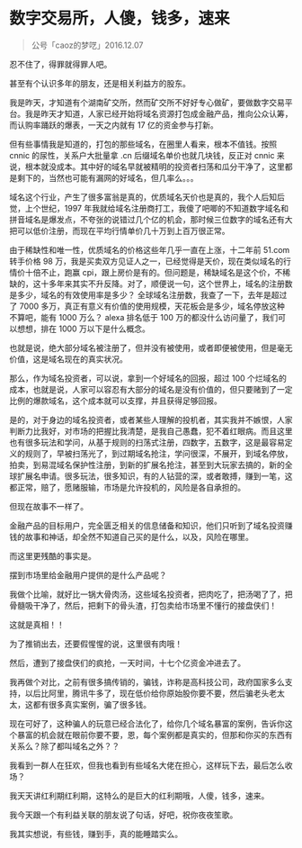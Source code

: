 # 数字交易所，人傻，钱多，速来
> 公号「caoz的梦呓」2016.12.07

忍不住了，得罪就得罪人吧。

甚至有个认识多年的朋友，还是相关利益方的股东。

我是昨天，才知道有个湖南矿交所，然而矿交所不好好专心做矿，要做数字交易平台。我是昨天才知道，人家已经开始将域名资源打包成金融产品，推向公众认筹，而认购率踊跃的爆表，一天之内就有 17 亿的资金参与打新。

但有些事情我是知道的，打包的那些域名，在圈里人看来，根本不值钱。按照 cnnic 的尿性，关系户大批量拿 .cn 后缀域名单价也就几块钱，反正对 cnnic 来说，根本就没成本。其中好的域名早就被精明的投资者扫荡和瓜分干净了，这里都是剩下的，当然也可能有漏网的好域名，但几率么。。。

域名这个行业，产生了很多富翁是真的，优质域名天价也是真的，我个人后知后觉，上个世纪，1997 年我就给域名注册商打工，我傻了吧唧的不知道数字域名和拼音域名是爆发点，不夸张的说错过几个亿的机会，那时候三位数字的域名还有大把可以低价注册，而现在平均行情单价几十万到上百万很正常。

由于稀缺性和唯一性，优质域名的价格这些年几乎一直在上涨，十二年前 51.com 转手价格 98 万，我是买卖双方见证人之一，已经觉得是天价，现在类似域名的行情价十倍不止，跑赢 cpi，跟上房价是有的。但问题是，稀缺域名是这个价，不稀缺的，这十多年来其实不升反降。对了，顺便说一句，这个世界上，域名的注册数是多少，域名的有效使用率是多少？ 全球域名注册数，我查了一下，去年是超过了 7000 多万，真正有意义有价值的使用规模，天花板会是多少，域名停放这种不算吧，能有 1000 万么？ alexa 排名低于 100 万的都没什么访问量了，我们可以想想，排在 1000 万以下是什么概念。

也就是说，绝大部分域名被注册了，但并没有被使用，或者即便被使用，但是毫无价值，这是域名现在的真实状况。

那么，作为域名投资者，可以说，拿到一个好域名的回报，超过 100 个烂域名的成本，也就是说，人家可以容忍有大部分的域名是没有价值的，但只要赌到了一定比例的爆款域名，这个成本就可以支撑，并且获得足够回报。

是的，对于身边的域名投资者，或者某些人理解的投机者，其实我并不嫉恨，人家判断力比我好，对市场的把握比我清楚，是我自己愚蠢，犯不着红眼病。而且这里也有很多玩法和学问，从基于规则的扫荡式注册，四数字，五数字，这是最容易定义的规则了，早被扫荡光了，到过期域名抢注，学问很深，不展开，到域名停放，拍卖，到易混域名保护性注册，到新的扩展名抢注，甚至到大玩家去搞的，新的全球扩展名申请。很多玩法，很多知识，有的人钻营的深，或者敢搏，赚到一笔，这都正常，赔了，愿赌服输，市场是允许投机的，风险是各自承担的。

但现在故事不一样了。

金融产品的目标用户，完全匮乏相关的信息储备和知识，他们只听到了域名投资赚钱的故事和神话，却全然不知道自己买的是什么，以及，风险在哪里。

而这里更残酷的事实是。

摆到市场里给金融用户提供的是什么产品呢？

我做个比喻，就好比一锅大骨肉汤，这些域名投资者，把肉吃了，把汤喝了了，把骨髓吸干净了，然后，把剩下的骨头渣，打包卖给市场里不懂行的接盘侠们！

这就是真相！！

为了推销出去，还要假惺惺的说，这里很有肉哦！

然后，遭到了接盘侠们的疯抢，一天时间，十七个亿资金冲进去了。

我再做个对比，之前有很多搞传销的，骗钱，诈称是高科技公司，政府国家多么支持，以后比阿里，腾讯牛多了，现在低价给你原始股你要不要，然后骗老头老太太，这都有很多真实案例，骗了很多钱。

现在可好了，这种骗人的玩意已经合法化了，给你几个域名暴富的案例，告诉你这个暴富的机会就在眼前你要不要，恩，每个案例都是真实的，但那和你买的东西有关系么？除了都叫域名之外？？

我看到一群人在狂欢，但我也看到有些域名大佬在担心，这样玩下去，最后怎么收场？

我天天讲红利期红利期，这特么的是巨大的红利期哦，人傻，钱多，速来。

我今天跟一个有利益关联的朋友说了句话，好吧，祝你夜夜笙歌。

我其实想说，有些钱，赚到手，真的能睡踏实么。




